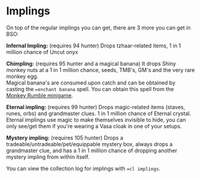 # Implings

On top of the regular implings you can get, there are 3 more you can get in BSO:

**Infernal Impling:** \(requires 94 hunter\) Drops tzhaar-related items, 1 in 1 million chance of Uncut onyx

**Chimpling:** \(requires 95 hunter and a magical banana\) It drops Shiny monkey nuts at a 1 in 1 million chance, seeds, TMB's, GM's and the very rare monkey egg.  
Magical banana's are consumed upon catch and can be obtained by casting the `=enchant banana` spell. You can obtain this spell from the [Monkey Rumble minigame](https://bso-wiki.oldschool.gg/minigames/mad-marimbos-monkey-rumble).

**Eternal impling:** \(requires 99 hunter\) Drops magic-related items \(staves, runes, orbs\) and grandmaster clues. 1 in 1 million chance of Eternal crystal. Eternal implings use magic to make themselves invisible to hide, you can only see/get them if you're wearing a Vasa cloak in one of your setups.

**Mystery impling:** \(requires 105 hunter\) Drops a tradeable/untradeable/pet/equippable mystery box, always drops a grandmaster clue, and has a 1 in 1 million chance of dropping another mystery impling from within itself.

You can view the collection log for implings with `=cl implings`.

